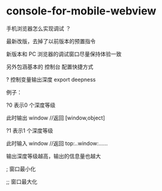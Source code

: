 # console-for-mobile-webview
手机浏览器怎么实现调试 ？

最新改版，去掉了以前版本的预置指令

新版本和 PC 浏览器的调试窗口尽量保持体验一致

另外包涵基本的 控制台 配置快捷方式

? 控制变量输出深度 export deepness

例子：

?0 表示0 个深度等级

此时输出 window //返回 [window,object]

?1 表示1 个深度等级

此时输入 window //返回 top:..window:......

输出深度等级越高，输出的信息量也越大

; 窗口最小化

;; 窗口最大化
